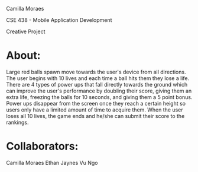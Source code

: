 Camilla Moraes

CSE 438 - Mobile Application Development

Creative Project

# About: #
Large red balls spawn move towards the user's device from all directions. The user begins with 10 lives and each time a ball hits them they lose a life. There are 4 types of power ups that fall directly towards the ground which can improve the user's performance by doubling their score, giving them an extra life, freezing the balls for 10 seconds, and giving them a 5 point bonus. Power ups disappear from the screen once they reach a certain height so users only have a limited amount of time to acquire them. When the user loses all 10 lives, the game ends and he/she can submit their score to the rankings.

# Collaborators: #
Camilla Moraes
Ethan Jaynes
Vu Ngo
